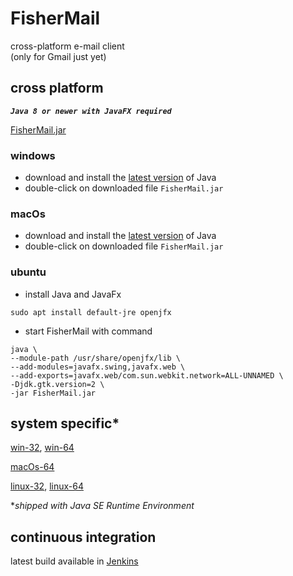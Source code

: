 # FisherMail
cross-platform e-mail client  
(only for Gmail just yet)

## cross platform 
__*`Java 8 or newer with JavaFX required`*__

[FisherMail.jar](https://speederpan.uk.to/jenkins/job/mail-client-distrib/lastSuccessfulBuild/artifact/mail-client-distrib/distrib/FisherMail.jar)

### windows
+ download and install the [latest version](https://www.java.com/en/download/) of Java  
+ double-click on downloaded file `FisherMail.jar`

### macOs
+ download and install the [latest version](https://www.java.com/en/download/) of Java  
+ double-click on downloaded file `FisherMail.jar`

### ubuntu
+ install Java and JavaFx  
```
sudo apt install default-jre openjfx
```  
+ start FisherMail with command
```
java \
--module-path /usr/share/openjfx/lib \
--add-modules=javafx.swing,javafx.web \
--add-exports=javafx.web/com.sun.webkit.network=ALL-UNNAMED \
-Djdk.gtk.version=2 \
-jar FisherMail.jar
```

## system specific\*

[win-32](https://speederpan.uk.to/jenkins/job/REL%20mail-client-distrib/lastSuccessfulBuild/artifact/mail-client-distrib/distrib/FisherMail-win32.zip),
[win-64](http://speederpan.uk.to/jenkins/job/REL%20mail-client-distrib/lastSuccessfulBuild/artifact/mail-client-distrib/distrib/FisherMail-win64.zip)

[macOs-64](http://speederpan.uk.to/jenkins/job/REL%20mail-client-distrib/lastSuccessfulBuild/artifact/mail-client-distrib/distrib/FisherMail-macOs.zip)

[linux-32](http://speederpan.uk.to/jenkins/job/REL%20mail-client-distrib/lastSuccessfulBuild/artifact/mail-client-distrib/distrib/FisherMail-lin32.zip),
[linux-64](http://speederpan.uk.to/jenkins/job/REL%20mail-client-distrib/lastSuccessfulBuild/artifact/mail-client-distrib/distrib/FisherMail-lin64.zip)

\**shipped with Java SE Runtime Environment*

## continuous integration
latest build available in [Jenkins](http://speederpan.uk.to/jenkins/job/mail-client-distrib)
